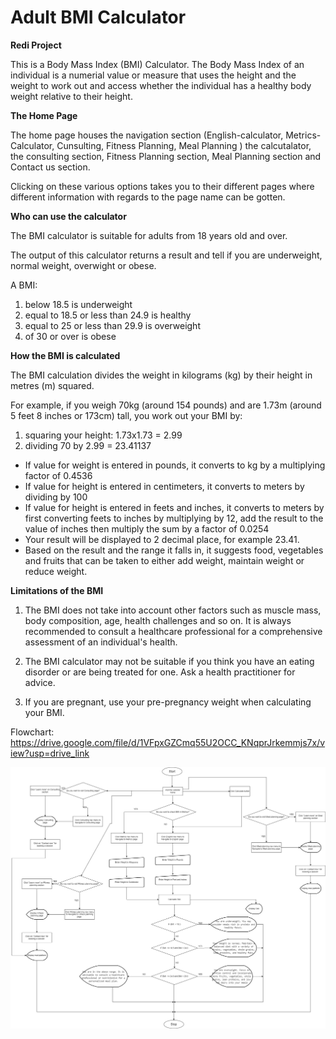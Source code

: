 # Adult BMI Calculator
**Redi Project**

This is a Body Mass Index (BMI) Calculator. The Body Mass Index of an individual is a numerial value or measure that uses the height and the weight to work out and access whether the individual has a healthy body weight relative to their height.

**The Home Page**

The home page houses the navigation section (English-calculator, Metrics-Calculator, Cunsulting, Fitness Planning, Meal Planning ) the calcutalator, the consulting section, Fitness Planning section, Meal Planning section and Contact us section.

Clicking on these various options takes you to their different pages where different information with regards to the page name can be gotten.

**Who can use the calculator**

The BMI calculator is suitable for adults from 18 years old and over.

The output of this calculator returns a result and tell if you are underweight, normal weight, overwight or obese.

A BMI:
1. below 18.5 is underweight
2. equal to 18.5 or less than 24.9 is healthy
3. equal to 25 or less than 29.9 is overweight
4. of 30 or over is obese

**How the BMI is calculated**

The BMI calculation divides the weight in kilograms (kg) by their height in metres (m) squared.

For example, if you weigh 70kg (around 154 pounds) and are 1.73m (around 5 feet 8 inches or 173cm) tall, you work out your BMI by:

1. squaring your height: 1.73x1.73 = 2.99
2. dividing 70 by 2.99 = 23.41137

+ If value for weight is entered in pounds, it converts to kg by a multiplying factor of 0.4536
+ If value for height is entered in centimeters, it converts to meters by dividing by 100
+  If value for height is entered in feets and inches, it converts to meters by first converting feets to inches by multiplying by 12, add the result to the value of inches then multiply the sum by a factor of 0.0254
+  Your result will be displayed to 2 decimal place, for example 23.41.
+  Based on the result and the range it falls in, it suggests food, vegetables and fruits that can be taken to either add weight, maintain weight or reduce weight.
    
**Limitations of the BMI**

1. The BMI does not take into account other factors such as muscle mass, body composition, age, health challenges and so on. It is always recommended to consult a healthcare professional for a comprehensive assessment of an individual's health.

2. The BMI calculator may not be suitable if you think you have an eating disorder or are being treated for one. Ask a health practitioner for advice.

3. If you are pregnant, use your pre-pregnancy weight when calculating your BMI.


Flowchart: https://drive.google.com/file/d/1VFpxGZCmq55U2OCC_KNqprJrkemmjs7x/view?usp=drive_link

![View Graph](https://github.com/Som-diba/Body_Mass_Index_Calculator/blob/main/BMI_Calculator_ReDI_Project.jpg)